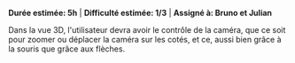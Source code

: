 **Durée estimée: 5h** | **Difficulté estimée: 1/3** | **Assigné à: Bruno et Julian**

Dans la vue 3D, l'utilisateur devra avoir le contrôle de la caméra, que ce soit pour zoomer ou déplacer la caméra sur les cotés, et ce, aussi bien grâce à la souris que grâce aux flèches.
